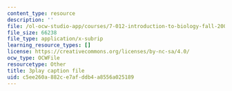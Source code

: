 ```yaml
---
content_type: resource
description: ''
file: /ol-ocw-studio-app/courses/7-012-introduction-to-biology-fall-2004/c5ee260a882ce7afddb4a8556a025189_9iaoypSrIT0.srt
file_size: 66238
file_type: application/x-subrip
learning_resource_types: []
license: https://creativecommons.org/licenses/by-nc-sa/4.0/
ocw_type: OCWFile
resourcetype: Other
title: 3play caption file
uid: c5ee260a-882c-e7af-ddb4-a8556a025189
---
```

